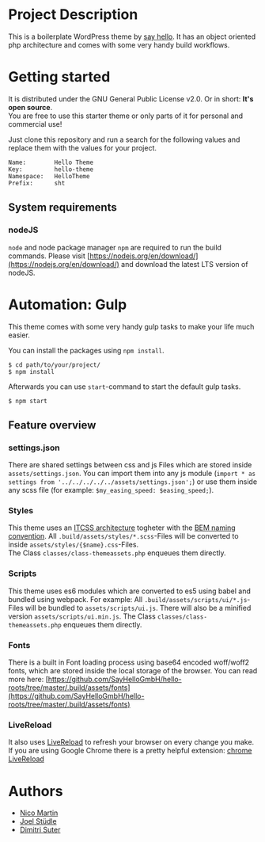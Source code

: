 # Project Description
This is a boilerplate WordPress theme by [say hello](https://sayhello.ch). It has an object oriented php architecture and comes with some very handy build workflows.

# Getting started
It is distributed under the GNU General Public License v2.0. Or in short: **It's open source**.  
You are free to use this starter theme or only parts of it for personal and commercial use!

Just clone this repository and run a search for the following values and replace them with the values for your project.
```
Name:        Hello Theme
Key:         hello-theme
Namespace:   HelloTheme
Prefix:      sht
```

## System requirements

### nodeJS
`node` and node package manager `npm` are required to run the build commands.
Please visit [https://nodejs.org/en/download/](https://nodejs.org/en/download/) and download the latest LTS version of nodeJS.

# Automation: Gulp
This theme comes with some very handy gulp tasks to make your life much easier.

You can install the packages using `npm install`.
```
$ cd path/to/your/project/
$ npm install
```
Afterwards you can use `start`-command to start the default gulp tasks.
```
$ npm start
```
## Feature overview

### settings.json
There are shared settings between css and js Files which are stored inside `assets/settings.json`. You can import them into any js module (`import * as settings from '../../../../../assets/settings.json';`) or use them inside any scss file (for example: `$my_easing_speed: $easing_speed;`).

### Styles
This theme uses an [ITCSS architecture](https://www.creativebloq.com/web-design/manage-large-css-projects-itcss-101517528) togheter with the [BEM naming convention](http://getbem.com/). All `.build/assets/styles/*.scss`-Files will be converted to inside `assets/styles/{$name}.css`-Files.  
The Class `classes/class-themeassets.php` enqueues them directly.

### Scripts
This theme uses es6 modules which are converted to es5 using babel and bundled using webpack. For example: All `.build/assets/scripts/ui/*.js`-Files will be bundled to `assets/scripts/ui.js`. There will also be a minified version `assets/scripts/ui.min.js`. 
The Class `classes/class-themeassets.php` enqueues them directly.

### Fonts
There is a built in Font loading process using base64 encoded woff/woff2 fonts, which are stored inside the local storage of the browser. You can read more here: [https://github.com/SayHelloGmbH/hello-roots/tree/master/.build/assets/fonts](https://github.com/SayHelloGmbH/hello-roots/tree/master/.build/assets/fonts)

### LiveReload
It also uses [LiveReload](http://livereload.com/) to refresh your browser on every change you make.  
If you are using Google Chrome there is a pretty helpful extension: [chrome LiveReload](https://chrome.google.com/webstore/detail/livereload/jnihajbhpnppcggbcgedagnkighmdlei)

# Authors
- [Nico Martin](https://github.com/nico-martin)
- [Joel Stüdle](https://github.com/joel-st)
- [Dimitri Suter](https://github.com/gnochi/)
